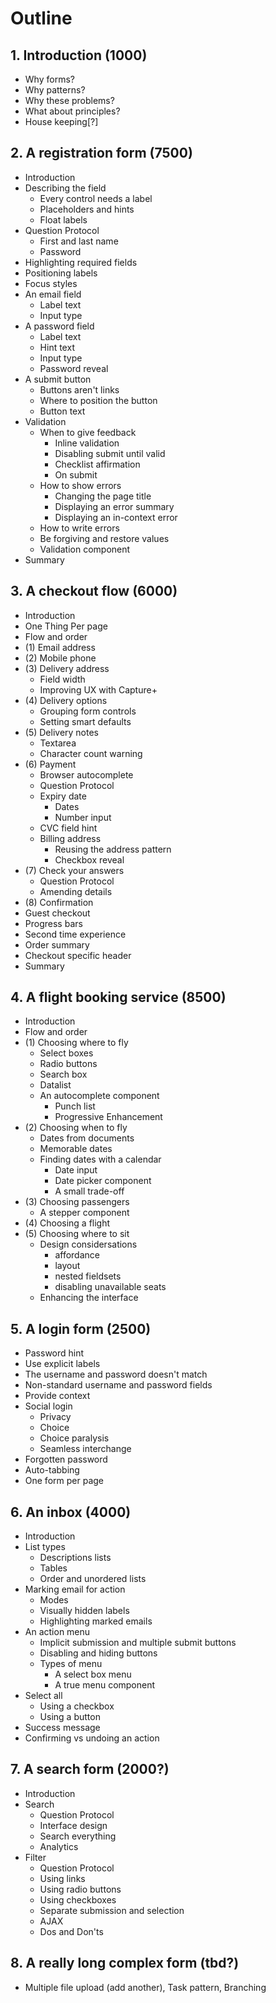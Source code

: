 # Outline

## 1. Introduction (1000)

- Why forms?
- Why patterns?
- Why these problems?
- What about principles?
- House keeping[?]

## 2. A registration form (7500)

- Introduction
- Describing the field
	- Every control needs a label
	- Placeholders and hints
	- Float labels
- Question Protocol
	- First and last name
	- Password
- Highlighting required fields
- Positioning labels
- Focus styles
- An email field
	- Label text
	- Input type
- A password field
	- Label text
	- Hint text
	- Input type
	- Password reveal
- A submit button
	- Buttons aren't links
	- Where to position the button
	- Button text
- Validation
	- When to give feedback
		- Inline validation
		- Disabling submit until valid
		- Checklist affirmation
		- On submit
	- How to show errors
		- Changing the page title
		- Displaying an error summary
		- Displaying an in-context error
	- How to write errors
	- Be forgiving and restore values
	- Validation component
- Summary

## 3. A checkout flow (6000)

- Introduction
- One Thing Per page
- Flow and order
- (1) Email address
- (2) Mobile phone
- (3) Delivery address
	- Field width
	- Improving UX with Capture+
- (4) Delivery options
	- Grouping form controls
	- Setting smart defaults
- (5) Delivery notes
	- Textarea
	- Character count warning
- (6) Payment
	- Browser autocomplete
	- Question Protocol
	- Expiry date
		- Dates
		- Number input
	- CVC field hint
	- Billing address
		- Reusing the address pattern
		- Checkbox reveal
- (7) Check your answers
	- Question Protocol
	- Amending details
- (8) Confirmation
- Guest checkout
- Progress bars
- Second time experience
- Order summary
- Checkout specific header
- Summary

## 4. A flight booking service (8500)

- Introduction
- Flow and order
- (1) Choosing where to fly
	- Select boxes
	- Radio buttons
	- Search box
	- Datalist
	- An autocomplete component
		- Punch list
		- Progressive Enhancement
- (2) Choosing when to fly
	- Dates from documents
	- Memorable dates
	- Finding dates with a calendar
		- Date input
		- Date picker component
		- A small trade-off
- (3) Choosing passengers
	- A stepper component
- (4) Choosing a flight
- (5) Choosing where to sit
	- Design considersations
		- affordance
		- layout
		- nested fieldsets
		- disabling unavailable seats
	- Enhancing the interface

## 5. A login form (2500)

- Password hint
- Use explicit labels
- The username and password doesn't match
- Non-standard username and password fields
- Provide context
- Social login
	- Privacy
	- Choice
	- Choice paralysis
	- Seamless interchange
- Forgotten password
- Auto-tabbing
- One form per page

## 6. An inbox (4000)

- Introduction
- List types
	- Descriptions lists
	- Tables
	- Order and unordered lists
- Marking email for action
	- Modes
	- Visually hidden labels
	- Highlighting marked emails
- An action menu
	- Implicit submission and multiple submit buttons
	- Disabling and hiding buttons
	- Types of menu
		- A select box menu
		- A true menu component
- Select all
	- Using a checkbox
	- Using a button
- Success message
- Confirming vs undoing an action

## 7. A search form (2000?)

- Introduction
- Search
	- Question Protocol
	- Interface design
	- Search everything
	- Analytics
- Filter
	- Question Protocol
	- Using links
	- Using radio buttons
	- Using checkboxes
	- Separate submission and selection
	- AJAX
	- Dos and Don'ts

## 8. A really long complex form (tbd?)

- Multiple file upload (add another), Task pattern, Branching
